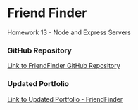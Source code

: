 # Friend Finder

Homework 13 - Node and Express Servers

### GitHub Repository

[Link to FriendFinder GitHub Repository](https://github.com/jRol/FriendFinder)

### Updated Portfolio

[Link to Updated Portfolio - FriendFinder](https://jrol.github.io/Updated-Portfolio-Bamazon/)